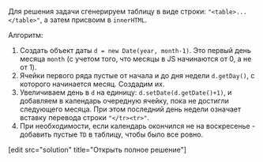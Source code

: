 Для решения задачи сгенерируем таблицу в виде строки: `"<table>...</table>"`, а затем присвоим в `innerHTML`.

Алгоритм:

1. Создать объект даты `d = new Date(year, month-1)`. Это первый день месяца `month` (с учетом того, что месяцы в JS начинаются от 0, а не от 1).
2. Ячейки первого ряда пустые от начала и до дня недели `d.getDay()`, с которого начинается месяц. Создадим их.
3. Увеличиваем день в `d` на единицу: `d.setDate(d.getDate()+1)`, и добавляем в календарь очередную ячейку, пока не достигли следующего месяца. При этом последний день недели означает вставку перевода строки <code>"&lt;/tr&gt;&lt;tr&gt;"</code>.
4. При необходимости, если календарь окончился не на воскресенье - добавить пустые `TD` в таблицу, чтобы было все ровно.

[edit src="solution" title="Открыть полное решение"]

